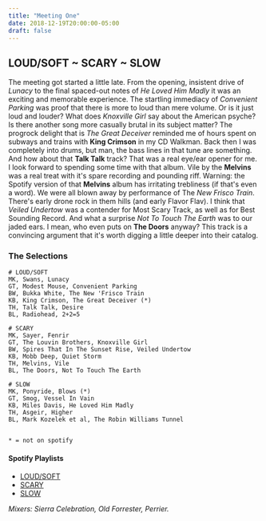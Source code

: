 ```yaml
---
title: "Meeting One"
date: 2018-12-19T20:00:00-05:00
draft: false
---
```


## LOUD/SOFT ~ SCARY ~ SLOW

The meeting got started a little late. From the opening, insistent drive of
*Lunacy* to the final spaced-out notes of *He Loved Him Madly* it was an exciting and
memorable experience. The startling immediacy of *Convenient Parking* was proof
that there is more to loud than mere volume. Or is it just loud and louder? What
does *Knoxville Girl* say about the American psyche? Is there another song more
casually brutal in its subject matter? The progrock delight that is *The Great
Deceiver* reminded me of hours spent on subways and trains with **King Crimson**
in my CD Walkman. Back then I was completely into drums, but man, the bass lines
in that tune are something. And how about that **Talk Talk** track? That was a
real eye/ear opener for me. I look forward to spending some time with that
album. Vile by the **Melvins** was a real treat with it's spare recording and
pounding riff. Warning: the Spotify version of that **Melvins** album has
irritating trebliness (if that's even a word). We were all blown away by
performance of The *New Frisco Train*. There's early drone rock in them hills
(and early Flavor Flav). I think that *Veiled Undertow* was a contender for Most
Scary Track, as well as for Best Sounding Record. And what a surprise *Not To
Touch The Earth* was to our jaded ears. I mean, who even puts on **The Doors**
anyway? This track is a convincing argument that it's worth digging a little
deeper into their catalog.

### The Selections 
```
# LOUD/SOFT
MK, Swans, Lunacy
GT, Modest Mouse, Convenient Parking
BW, Bukka White, The New 'Frisco Train
KB, King Crimson, The Great Deceiver (*)
TH, Talk Talk, Desire
BL, Radiohead, 2+2=5

# SCARY
MK, Sayer, Fenrir
GT, The Louvin Brothers, Knoxville Girl
BW, Spires That In The Sunset Rise, Veiled Undertow
KB, Mobb Deep, Quiet Storm
TH, Melvins, Vile
BL, The Doors, Not To Touch The Earth

# SLOW
MK, Ponyride, Blows (*)
GT, Smog, Vessel In Vain
KB, Miles Davis, He Loved Him Madly
TH, Asgeir, Higher
BL, Mark Kozelek et al, The Robin Williams Tunnel


* = not on spotify
```

#### Spotify Playlists

- [LOUD/SOFT](https://open.spotify.com/user/mathiasbomb/playlist/2sXaYMXVSh1zid7w7CnR0A?si=YoLbeGXyS_6Divbvl6zMMQ)
- [SCARY](https://open.spotify.com/user/mathiasbomb/playlist/2Z9yvTx8OJx2Gqz3x4ikCN?si=F2Azink7QGm12Zg-1t_SNQ)
- [SLOW](https://open.spotify.com/user/mathiasbomb/playlist/1eO4hD3SfHZfhZGWz2rocb?si=hjHwLrVASBGOk669N2ThzA)



*Mixers: Sierra Celebration, Old Forrester, Perrier.*





